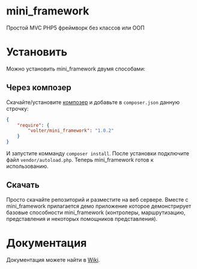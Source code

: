 # mini_framework

Простой MVC PHP5 фреймворк без классов или ООП

# Установить

Можно установить mini_framework двумя способами:

## Через композер

Скачайте/установите [композер](https://getcomposer.org/doc/00-intro.md) и добавьте в `composer.json` данную строчку:

```json
{
    "require": {
        "volter/mini_framework": "1.0.2"
    }
}
```

И запустите комманду `composer install`. После установки подключите файл `vendor/autoload.php`. Теперь mini_framework готов к использованию.

## Скачать

Просто скачайте репозиторий и разместите на веб сервере. Вместе с mini_framework прилагается демо приложение которое демонстрирует базовые способности mini_framework (контролеры, маршрутизацию, представления и некоторых помощников представления).

# Документация

Документация можете найти в [Wiki](https://github.com/Volter9/mini_framework/wiki).